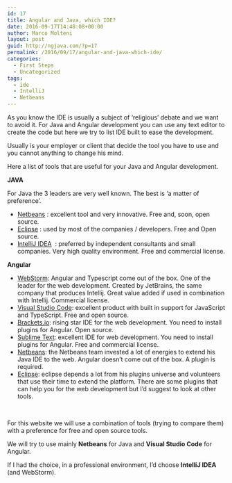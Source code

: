 ```yaml
---
id: 17
title: Angular and Java, which IDE?
date: 2016-09-17T14:48:08+00:00
author: Marco Molteni
layout: post
guid: http://ngjava.com/?p=17
permalink: /2016/09/17/angular-and-java-which-ide/
categories:
  - First Steps
  - Uncategorized
tags:
  - ide
  - IntelliJ
  - Netbeans
---
```

As you know the IDE is usually a subject of ‘religious’ debate and we want to avoid it. For Java and Angular development you can use any text editor to create the code but here we try to list IDE built to ease the development.
  
Usually is your employer or client that decide the tool you have to use and you cannot anything to change his mind.

Here a list of tools that are useful for your Java and Angular development.

**JAVA**

For Java the 3 leaders are very well known. The best is ‘a matter of preference’.

  * <a href="https://netbeans.org/" target="_blank">Netbeans</a> : excellent tool and very innovative. Free and, soon, open source.
  * <a href="http://www.eclipse.org/home/index.php" target="_blank">Eclipse</a> : used by most of the companies / developers. Free and Open source.
  * <a href="https://www.jetbrains.com/idea/?fromMenu" target="_blank">IntelliJ IDEA</a>  : preferred by independent consultants and small companies. Very high quality environment. Free and commercial license.

**Angular**

  * <a href="https://www.jetbrains.com/webstorm/?fromMenu" target="_blank">WebStorm</a>: Angular and Typescript come out of the box. One of the leader for the web development. Created by JetBrains, the same company that produces Intellij. Great value added if used in combination with Intellij. Commercial license.
  * <a href="https://code.visualstudio.com/" target="_blank">Visual Studio Code</a>: excellent product with built in support for JavaScript and TypeScript. Free and open source.
  * <a href="http://brackets.io/" target="_blank">Brackets.io</a>: rising star IDE for the web development. You need to install plugins for Angular. Open source.
  * <a href="https://www.sublimetext.com/" target="_blank">Sublime Text</a>: excellent IDE for web development. You need to install plugins for Angular. Free and commercial license.
  * <a href="https://netbeans.org/" target="_blank">Netbeans</a>: the Netbeans team invested a lot of energies to extend his Java IDE to the web. Angular doesn’t come out of the box. A plugin is required.
  * <a href="http://www.eclipse.org/home/index.php" target="_blank">Eclipse</a>: eclipse depends a lot from his plugins universe and volunteers that use their time to extend the platform. There are some plugins that can help you for the web development but I’d suggest to look at other tools.

&nbsp;

For this website we will use a combination of tools (trying to compare them) with a preference for free and open source tools.
  
We will try to use mainly **Netbeans** for Java and **Visual Studio Code** for Angular.
  
If I had the choice, in a professional environment, I’d choose **IntelliJ IDEA** (and WebStorm).